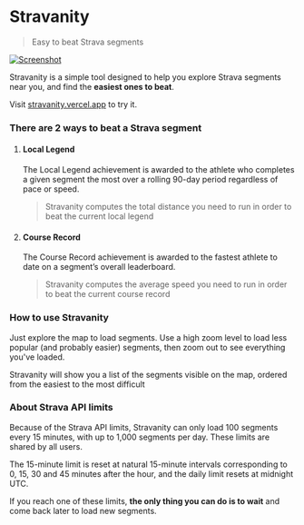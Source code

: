 # Stravanity

> Easy to beat Strava segments

[![Screenshot](https://i.imgur.com/fetPVQg.png)](https://stravanity.vercel.app/)

Stravanity is a simple tool designed to help you explore Strava segments near you, and find the **easiest ones to beat**.

Visit [stravanity.vercel.app](https://stravanity.vercel.app/) to try it.

### There are 2 ways to beat a Strava segment

1.  #### Local Legend

    The Local Legend achievement is awarded to the athlete who completes a given segment the most over a rolling 90-day period regardless of pace or speed.

    > Stravanity computes the total distance you need to run in order to beat the current local legend

2.  #### Course Record

    The Course Record achievement is awarded to the fastest athlete to date on a segment’s overall leaderboard.

    > Stravanity computes the average speed you need to run in order to beat the current course record

### How to use Stravanity

Just explore the map to load segments. Use a high zoom level to load less popular (and probably easier) segments, then zoom out to see everything you've loaded.

Stravanity will show you a list of the segments visible on the map, ordered from the easiest to the most difficult

### About Strava API limits

Because of the Strava API limits, Stravanity can only load 100 segments every 15 minutes, with up to 1,000 segments per day. These limits are shared by all users.

The 15-minute limit is reset at natural 15-minute intervals corresponding to 0, 15, 30 and 45 minutes after the hour, and the daily limit resets at midnight UTC.

If you reach one of these limits, **the only thing you can do is to wait** and come back later to load new segments.

